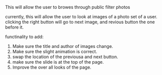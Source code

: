 This will allow the user to browes through public filter photos

currently, this will allow the user to look at images of a photo set of a user.
clicking the right button will go to next image, and revious button the one before it.

functinality to add:
1. Make sure the title and author of images change.
2. Make sure the slight animation is correct.
3. swap the location of the previousa and next button.
4. make sure the slide is at the top of the page.
5. Improve the over all looks of the page.
